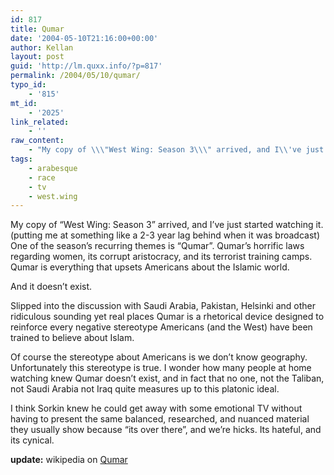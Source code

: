 ```yaml
---
id: 817
title: Qumar
date: '2004-05-10T21:16:00+00:00'
author: Kellan
layout: post
guid: 'http://lm.quxx.info/?p=817'
permalink: /2004/05/10/qumar/
typo_id:
    - '815'
mt_id:
    - '2025'
link_related:
    - ''
raw_content:
    - "My copy of \\\"West Wing: Season 3\\\" arrived, and I\\'ve just started watching it. (putting me at something like a 2-3 year lag behind when it was broadcast)  One of the season\\'s recurring themes is \\\"Qumar\\\".  Qumar\\'s horrific laws regarding women, its corrupt aristocracy, and its terrorist training camps.  Qumar is  everything that upsets Americans about the Islamic world.  \r\n\r\nAnd it doesn\\'t exist.  \r\n\r\nSlipped into the discussion with Saudi Arabia, Pakistan, Helsinki and other ridiculous sounding yet real places Qumar is a rhetorical device designed to reinforce every negative stereotype Americans (and the West) have been trained to believe about Islam.\r\n\r\nOf course the stereotype about Americans is we don\\'t know geography.  Unfortunately this stereotype is true.  I wonder how many people at home watching knew Qumar doesn\\'t exist, and in fact that no one, not the Taliban, not Saudi Arabia not Iraq quite measures up to this platonic ideal.\r\n\r\nI think Sorkin knew he could get away with some emotional TV without having to present the same balanced, researched, and nuanced material they usually show because \\\"its over there\\\", and we\\'re hicks.  Its hateful, and its cynical.\r\n\r\n<b>update:</b> wikipedia on <a href=\\\"http://en.wikipedia.org/wiki/Qumar\\\">Qumar</a>"
tags:
    - arabesque
    - race
    - tv
    - west.wing
---
```


My copy of “West Wing: Season 3” arrived, and I’ve just started watching it. (putting me at something like a 2-3 year lag behind when it was broadcast) One of the season’s recurring themes is “Qumar”. Qumar’s horrific laws regarding women, its corrupt aristocracy, and its terrorist training camps. Qumar is everything that upsets Americans about the Islamic world.

And it doesn’t exist.

Slipped into the discussion with Saudi Arabia, Pakistan, Helsinki and other ridiculous sounding yet real places Qumar is a rhetorical device designed to reinforce every negative stereotype Americans (and the West) have been trained to believe about Islam.

Of course the stereotype about Americans is we don’t know geography. Unfortunately this stereotype is true. I wonder how many people at home watching knew Qumar doesn’t exist, and in fact that no one, not the Taliban, not Saudi Arabia not Iraq quite measures up to this platonic ideal.

I think Sorkin knew he could get away with some emotional TV without having to present the same balanced, researched, and nuanced material they usually show because “its over there”, and we’re hicks. Its hateful, and its cynical.

**update:** wikipedia on [Qumar](http://en.wikipedia.org/wiki/Qumar)